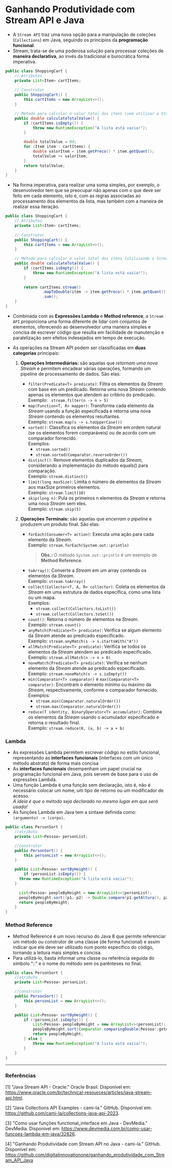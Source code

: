 # Ganhando Produtividade com Stream API e Java

- A `Stream API` traz uma nova opção para a manipulação de coleções (`Collections`) em Java, seguindo os princípios da **programação funcional**.
- Stream, trata-se de uma poderosa solução para processar coleções de **maneira declarativa**, ao invés da tradicional e burocrática forma imperativa.

```java
public class ShoppingCart {
	// Atributos
	private List<Item> cartItems;
	
	// Construtor
	public ShoppingCart() {
		this.cartItems = new ArrayList<>();
	}

	// Método para calcular o valor total dos itens (sem utilizar a Stream API)
	public double calculateTotalValue() {
		if (cartItems.isEmpty()) {
			throw new RuntimeException("A lista está vazia!");
		}

		double totalValue = 0d;
		for (Item item : cartItems) {
			double valorItem = item.getPreco() * item.getQuant();
			totalValue += valorItem;
		}
		return totalValue;
	}
}
```

- Na forma imperativa, para realizar uma soma simples, por exemplo, o desenvolvedor tem que se preocupar não apenas com o que deve ser feito em cada elemento, isto é, com as regras associadas ao processamento dos elementos da lista, mas também com a maneira de realizar essa iteração.

```java
public class ShoppingCart {
	// Atributos
	private List<Item> cartItems;
	
	// Construtor
	public ShoppingCart() {
		this.cartItems = new ArrayList<>();
	}

	// Método para calcular o valor total dos itens (utilizando o Stream API)
	public double calculateTotalValue() {
		if (cartItems.isEmpty()) {
			throw new RuntimeException("A lista está vazia!");
		}
		
		return cartItems.stream()
				.mapToDouble(item -> item.getPreco() * item.getQuant())
				.sum();
	}
}
```

- Combinada com as **Expressões Lambda** e **Method reference**, a `Stream API` proporciona uma forma diferente de lidar com conjuntos de elementos, oferecendo ao desenvolvedor uma maneira simples e concisa de escrever código que resulta em facilidade de manutenção e paralelização sem efeitos indesejados em tempo de execução.

- As operações na Stream API podem ser classificadas em **duas categorias** principais:
  1. **Operações Intermediárias:** são aquelas que _retornam uma nova Stream_ e permitem encadear várias operações, formando um pipeline de processamento de dados. São elas:
     - `filter(Predicate<T> predicate)`: Filtra os elementos da _Stream_ com base em um predicado. Retorna uma nova _Stream_ contendo apenas os elementos que atendem ao critério do predicado.  
       Exemplo: ` stream.filter(n -> n > 5)`
     - `map(Function<T, R> mapper)`: Transforma cada elemento da _Stream_ usando a função especificada e retorna uma nova _Stream_ contendo os elementos resultantes.  
       Exemplo: `stream.map(s -> s.toUpperCase())`
     - `sorted()`: Classifica os elementos da _Stream_ em ordem natural (se os elementos forem comparáveis) ou de acordo com um comparador fornecido.  
       Exemplos: 
        - `stream.sorted()`
       - `stream.sorted(Comparator.reverseOrder())`
     - `distinct()`: Remove elementos duplicados da _Stream_, considerando a implementação do método equals() para comparação.  
       Exemplo: `stream.distinct()`
     - `limit(long maxSize)`: Limita o número de elementos da _Stream_ aos maxSize primeiros elementos.  
       Exemplo: `stream.limit(10)`
     - `skip(long n)`: Pula os primeiros n elementos da _Stream_ e retorna uma nova _Stream_ sem eles.  
       Exemplo: `stream.skip(5)`
     
  2. **Operações Terminais:** são aquelas que _encerram o pipeline_ e produzem um produto final. São elas:
     - `forEach(Consumer<T> action)`: Executa uma ação para cada elemento da _Stream_.  
       Exemplo: `stream.forEach(System.out::println)`  
        > **Obs.:** O método `System.out::println` é um exemplo de **Method Reference**.
     - `toArray()`: Converte a _Stream_ em um array contendo os elementos da _Stream_.  
       Exemplo: `stream.toArray()`
     - `collect(Collector<T, A, R> collector)`: Coleta os elementos da _Stream_ em uma estrutura de dados específica, como uma lista ou um mapa.  
       Exemplos: 
       - `stream.collect(Collectors.toList())`
       - `stream.collect(Collectors.toSet())`
     - `count()`: Retorna o número de elementos na _Stream_.  
       Exemplo: `stream.count()`
     - `anyMatch(Predicate<T> predicate)`: Verifica se algum elemento da _Stream_ atende ao predicado especificado.  
       Exemplo: `stream.anyMatch(s -> s.startsWith("A"))`
     - `allMatch(Predicate<T> predicate)`: Verifica se todos os elementos da _Stream_ atendem ao predicado especificado.  
       Exemplo: `stream.allMatch(n -> n > 0)`
     - `noneMatch(Predicate<T> predicate)`: Verifica se nenhum elemento da _Stream_ atende ao predicado especificado.  
       Exemplo: `stream.noneMatch(s -> s.isEmpty())`
     - `min(Comparator<T> comparator)` e `max(Comparator<T> comparator)`: Encontram o elemento mínimo ou máximo da _Stream_, respectivamente, conforme o comparador fornecido.  
       Exemplos: 
       - `stream.min(Comparator.naturalOrder())`
       - `stream.max(Comparator.naturalOrder())`
     - `reduce(T identity, BinaryOperator<T> accumulator)`: Combina os elementos da _Stream_ usando o acumulador especificado e retorna o resultado final.  
       Exemplo: `stream.reduce(0, (a, b) -> a + b)`

### Lambda

- As expressões Lambda permitem escrever código no estilo funcional, representando as **interfaces funcionais** (interfaces com um único método abstrato) de forma mais concisa
- As **interfaces funcionais** desempenham um papel crucial na programação funcional em Java, pois servem de base para o uso de expressões Lambda.
- Uma função Lambda é uma função sem declaração, isto é, não é necessário colocar um nome, um tipo de retorno ou um modificador de acesso.  
_A ideia é que o método seja declarado no mesmo lugar em que será usado!_
- As funções Lambda em Java tem a sintaxe definida como:  
`(argumento) -> (corpo)`.

```java
public class PersonSort {
	//atributo
	private List<Pessoa> personList;

	//construtor
	public PersonSort() {
		this.personList = new ArrayList<>();
	}

	public List<Pessoa> sortByHeight() {
		if (personList.isEmpty()) {
      throw new RuntimeException("A lista está vazia!");
    }

	  List<Pessoa> peopleByHeight = new ArrayList<>(personList);
	  peopleByHeight.sort((p1, p2) -> Double.compare(p1.getAltura(), p2.getAltura()));
	  return peopleByHeight;
	}
}
```

### Method Reference

- Method Reference é um novo recurso do Java 8 que permite referenciar um método ou construtor de uma classe (de forma funcional) e assim indicar que ele deve ser utilizado num ponto específico do código, tornando a leitura mais simples e concisa.
- Para utilizá-lo, basta informar uma classe ou referência seguida do símbolo “::” e o nome do método sem os parênteses no final.

```java
public class PersonSort {
	//atributo
	private List<Pessoa> personList;

	//construtor
	public PersonSort() {
		this.personList = new ArrayList<>();
	}

	public List<Pessoa> sortByHeight() {
		if (!personList.isEmpty()) {
			List<Pessoa> peopleByHeight = new ArrayList<>(personList);
			peopleByHeight.sort(Comparator.comparingDouble(Pessoa::getAltura));
			return peopleByHeight;
		} else {
			throw new RuntimeException("A lista está vazia!");
		}
	}
}
```

---

### Referências

[1] "Java Stream API - Oracle." Oracle Brasil. Disponível em: https://www.oracle.com/br/technical-resources/articles/java-stream-api.html.

[2] "Java Collections API Examples - cami-la." GitHub. Disponível em: https://github.com/cami-la/collections-java-api-2023.

[3] "Como usar funções functional_interface em Java - DevMedia." DevMedia. Disponível em: https://www.devmedia.com.br/como-usar-funcoes-lambda-em-java/32826.

[4] "Ganhando Produtividade com Stream API no Java - cami-la." GitHub. Disponível em: https://github.com/digitalinnovationone/ganhando_produtividade_com_Stream_API_Java
